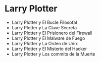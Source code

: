 # Larry Plotter

* Larry Plotter y El Bucle Filosofal
* Larry Plotter y La Clave Secreta
* Larry Plotter y El Prisionero del Firewall
* Larry Plotter y El Malware de Fuego
* Larry Plotter y La Orden de Unix
* Larry Plotter y El Misterio del Hacker
* Larry Plotter y Los commits de la Muerte
